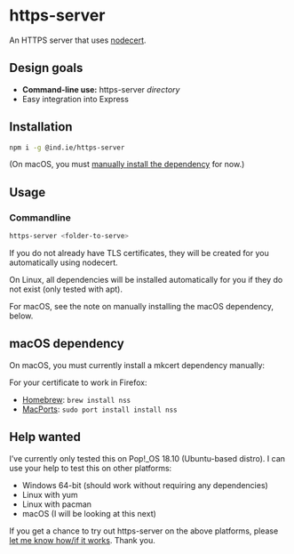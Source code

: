 # https-server

An HTTPS server that uses [nodecert](https://source.ind.ie/hypha/tools/nodecert).

## Design goals

  * __Command-line use:__ https-server _directory_
  * Easy integration into Express

## Installation

```sh
npm i -g @ind.ie/https-server
```

(On macOS, you must [manually install the dependency](#macos-dependency) for now.)

## Usage

### Commandline

```sh
https-server <folder-to-serve>
```

If you do not already have TLS certificates, they will be created for you automatically using nodecert.

On Linux, all dependencies will be installed automatically for you if they do not exist (only tested with apt).

For macOS, see the note on manually installing the macOS dependency, below.

## macOS dependency

On macOS, you must currently install a mkcert dependency manually:

For your certificate to work in Firefox:

  * [Homebrew](https://brew.sh/): `brew install nss`
  * [MacPorts](https://www.macports.org/): `sudo port install install nss`

## Help wanted

I’ve currently only tested this on Pop!_OS 18.10 (Ubuntu-based distro). I can use your help to test this on other platforms:

  * Windows 64-bit (should work without requiring any dependencies)
  * Linux with yum
  * Linux with pacman
  * macOS (I will be looking at this next)

If you get a chance to try out https-server on the above platforms, please [let me know how/if it works](https://github.com/indie-mirror/https-server/issues). Thank you.
